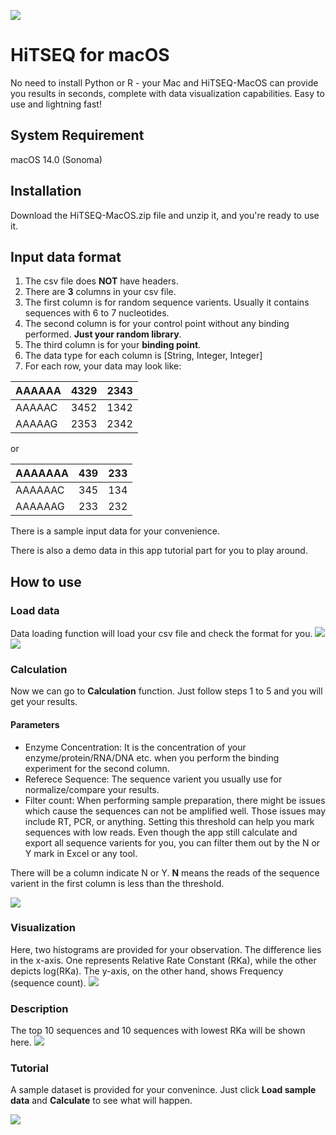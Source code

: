 ![](Images/EQ128.png)
# HiTSEQ for macOS 

No need to install Python or R - your Mac and HiTSEQ-MacOS can provide you results in seconds, complete with data visualization capabilities. Easy to use and lightning fast!

## System Requirement
macOS 14.0 (Sonoma)


## Installation

Download the HiTSEQ-MacOS.zip file and unzip it, and you're ready to use it.

## Input data format
1. The csv file does **NOT** have headers.
2. There are **3** columns in your csv file.
3. The first column is for random sequence varients. Usually it contains sequences with 6 to 7 nucleotides.
4. The second column is for your control point without any binding performed. **Just your random library**.
5. The third column is for your **binding point**.
6. The data type for each column is [String, Integer, Integer]
7. For each row, your data may look like:

| AAAAAA | 4329 | 2343 |
|--------|------|------|
|AAAAAC|3452|1342|
|AAAAAG|2353|2342|

or 

 AAAAAAA | 439 | 233 |
|--------|------|------|
|AAAAAAC|345|134|
|AAAAAAG|233|232|

There is a sample input data for your convenience.

There is also a demo data in this app tutorial part for you to play around.

## How to use
### Load data
Data loading function will load your csv file and check the format for you.
![](Images/Load01.png)
![](Images/Load02.png)

### Calculation
Now we can go to **Calculation** function.
Just follow steps 1 to 5 and you will get your results.
#### Parameters
- Enzyme Concentration: It is the concentration of your enzyme/protein/RNA/DNA etc. when you perform the binding experiment for the second column.
- Referece Sequence: The sequence varient you usually use for normalize/compare your results.
- Filter count: When performing sample preparation, there might be issues which cause the sequences can not be amplified well. Those issues may include RT, PCR, or anything. Setting this threshold can help you mark sequences with low reads. Even though the app still calculate and export all sequence varients for you, you can filter them out by the N or Y mark in Excel or any tool.

There will be a column indicate N or Y. **N** means the reads of the sequence varient in the first column is less than the threshold.

![](Images/Calculate01.png)

### Visualization

Here, two histograms are provided for your observation. The difference lies in the x-axis. One represents Relative Rate Constant (RKa), while the other depicts log(RKa). The y-axis, on the other hand, shows Frequency (sequence count).
![](Images/Bar01.png)

### Description

The top 10 sequences and 10 sequences with lowest RKa will be shown here.
![](Images/Stats01.png)

### Tutorial

A sample dataset is provided for your convenince. Just click **Load sample data** and **Calculate** to see what will happen.

![](Images/Tutorial01.png)